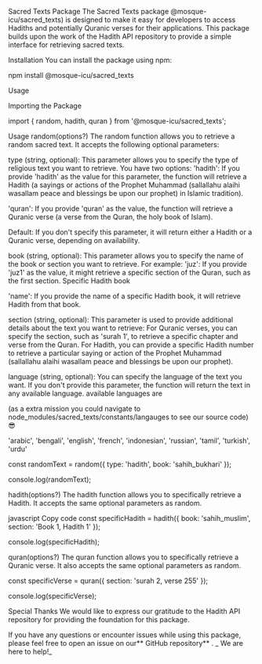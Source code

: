 Sacred Texts Package The Sacred Texts
package @mosque-icu/sacred_texts) is
designed to make it easy for developers
to access Hadiths and potentially
Quranic verses for their applications.
This package builds upon the work of the
Hadith API repository to provide a
simple interface for retrieving sacred
texts.

Installation You can install the package
using npm:

npm install @mosque-icu/sacred_texts

Usage

Importing the Package

import { random, hadith, quran } from
'@mosque-icu/sacred_texts';

Usage random(options?) The random
function allows you to retrieve a random
sacred text. It accepts the following
optional parameters:

type (string, optional): This parameter
allows you to specify the type of
religious text you want to retrieve. You
have two options: 'hadith': If you
provide 'hadith' as the value for this
parameter, the function will retrieve a
Hadith (a sayings or actions of the
Prophet Muhammad (sallallahu alaihi
wasallam peace and blessings be upon our
prophet) in Islamic tradition).

'quran': If you provide 'quran' as the
value, the function will retrieve a
Quranic verse (a verse from the Quran,
the holy book of Islam).

Default: If you don't specify this
parameter, it will return either a
Hadith or a Quranic verse, depending on
availability.

book (string, optional): This parameter
allows you to specify the name of the
book or section you want to retrieve.
For example: 'juz': If you provide
'juz1' as the value, it might retrieve a
specific section of the Quran, such as
the first section. Specific Hadith book

'name': If you provide the name of a
specific Hadith book, it will retrieve
Hadith from that book.

section (string, optional): This
parameter is used to provide additional
details about the text you want to
retrieve: For Quranic verses, you can
specify the section, such as 'surah 1',
to retrieve a specific chapter and verse
from the Quran. For Hadith, you can
provide a specific Hadith number to
retrieve a particular saying or action
of the Prophet Muhammad (sallallahu
alaihi wasallam peace and blessings be
upon our prophet).

language (string, optional): You can
specify the language of the text you
want. If you don't provide this
parameter, the function will return the
text in any available language.
available languages are

(as a extra mission you could navigate
to
node_modules/sacred_texts/constants/langauges
to see our source code) 😎

'arabic', 'bengali', 'english',
'french', 'indonesian', 'russian',
'tamil', 'turkish', 'urdu'

const randomText = random({ type:
'hadith', book: 'sahih_bukhari' });

console.log(randomText);

hadith(options?) The hadith function
allows you to specifically retrieve a
Hadith. It accepts the same optional
parameters as random.

javascript Copy code const
specificHadith = hadith({ book:
'sahih_muslim', section: 'Book 1, Hadith
1' });

console.log(specificHadith);

quran(options?) The quran function
allows you to specifically retrieve a
Quranic verse. It also accepts the same
optional parameters as random.

const specificVerse = quran({ section:
'surah 2, verse 255' });

console.log(specificVerse);

Special Thanks We would like to express
our gratitude to the Hadith API
repository for providing the foundation
for this package.

If you have any questions or encounter
issues while using this package, please
feel free to open an issue on our**
GitHub repository** . _ We are here to
help!_
